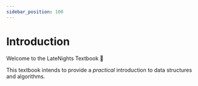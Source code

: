 ```yaml
---
sidebar_position: 100
---
```


# Introduction

Welcome to the LateNights Textbook :tada:

This textbook intends to provide a _practical_ introduction to data structures
and algorithms.
